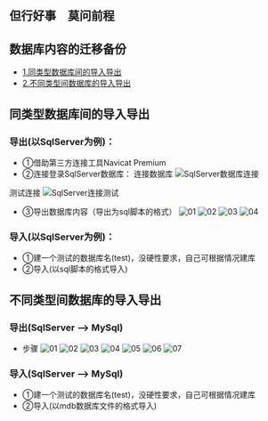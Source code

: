 ## 但行好事　莫问前程

## 数据库内容的迁移备份
* [1.同类型数据库间的导入导出](#1)
* [2.不同类型间数据库的导入导出](#2)

## <h2 id="1">同类型数据库间的导入导出</h2>
### 导出(以SqlServer为例)：
- ①借助第三方连接工具Navicat Premium
- ②连接登录SqlServer数据库：
连接数据库
![SqlServer数据库连接](Image/SqlServer数据库连接.png)

测试连接
![SqlServer连接测试](Image/SqlServer连接测试.png)
</br>
- ③导出数据库内容（导出为sql脚本的格式）
![01](Image/导出数据01.png)
![02](Image/导出数据02.png)
![03](Image/导出数据03.png)
![04](Image/导出数据完成04.png)

### 导入(以SqlServer为例)：
- ①建一个测试的数据库名(test)，没硬性要求，自己可根据情况建库
- ②导入(以sql脚本的格式导入)

## <h2 id="2">不同类型间数据库的导入导出</h2>
### 导出(SqlServer --> MySql)
- 步骤
![01](Image/导出到不同类型数据库01.png)
![02](Image/导出到不同类型数据库02.png)
![03](Image/导出到不同类型数据库03.png)
![04](Image/导出到不同类型数据库04.png)
![05](Image/导出到不同类型数据库05.png)
![06](Image/导出到不同类型数据库完成06.png)
![07](Image/导出到不同类型数据库完成.png)

### 导入(SqlServer --> MySql)
- ①建一个测试的数据库名(test)，没硬性要求，自己可根据情况建库
- ②导入(以mdb数据库文件的格式导入)
